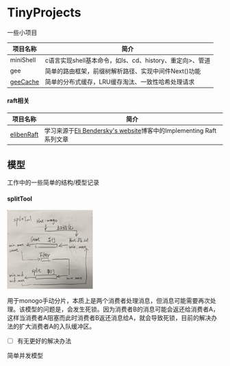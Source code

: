 # TinyProjects
一些小项目

项目名称 | 简介
---- | ----
miniShell | c语言实现shell基本命令，如ls、cd、history、重定向>、管道 |、后台 &。
gee | 简单的路由框架，前缀树解析路径、实现中间件Next()功能
[geeCache](https://github.com/pojiang20/Geecache) | 简单的分布式缓存，LRU缓存淘汰、一致性哈希处理请求

#### raft相关
项目名称 | 简介
---- | ----
[elibenRaft](https://github.com/pojiang20/elibenRaft) | 学习来源于[Eli Bendersky's website](https://eli.thegreenplace.net/2020/implementing-raft-part-1-elections/)博客中的Implementing Raft系列文章

## 模型 
工作中的一些简单的结构/模型记录
#### splitTool
<img src="./static/img/splitTool.png" width="200">  

用于monogo手动分片，本质上是两个消费者处理消息，但消息可能需要再次处理。该模型的问题是，会发生死锁。因为消费者B的消息可能会返还给消费者A，这样当消费者A阻塞而此时消费者B返还消息给A，就会导致死锁，目前的解决办法的扩大消费者A的入队缓冲区。
- [ ] 有无更好的解决办法 

简单并发模型
